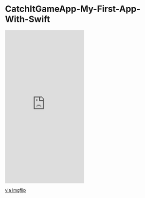 # CatchItGameApp-My-First-App-With-Swift


<div style="width:260px;max-width:100%;"><div style="height:0;padding-bottom:194.23%;position:relative;"><iframe width="260" height="505" style="position:absolute;top:0;left:0;width:100%;height:100%;" frameBorder="0" src="https://imgflip.com/embed/4cfvz5"></iframe></div><p><a href="https://imgflip.com/gif/4cfvz5">via Imgflip</a></p></div>
